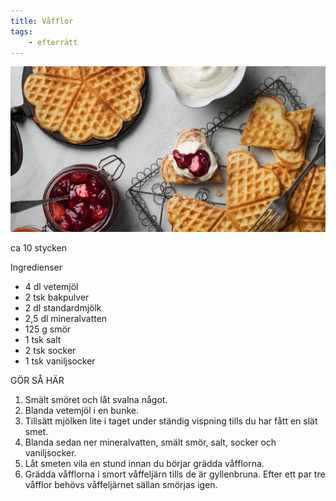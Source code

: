 ```yaml
---
title: Våfflor
tags:
    - efterrätt
---
```

![image](/img/sött/våfflor.jpg)

ca 10 stycken

Ingredienser

- 4 dl vetemjöl
- 2 tsk bakpulver
- 2 dl standardmjölk
- 2,5 dl mineralvatten
- 125 g smör
- 1 tsk salt
- 2 tsk socker
- 1 tsk vaniljsocker

GÖR SÅ HÄR

1. Smält smöret och låt svalna något.
2. Blanda vetemjöl i en bunke.
3. Tillsätt mjölken lite i taget under ständig vispning tills du har fått en slät smet.
4. Blanda sedan ner mineralvatten, smält smör, salt, socker och vaniljsocker.
5. Låt smeten vila en stund innan du börjar grädda våfflorna.
6. Grädda våfflorna i smort våffeljärn tills de är gyllenbruna. Efter ett par tre våfflor behövs våffeljärnet sällan smörjas igen.
